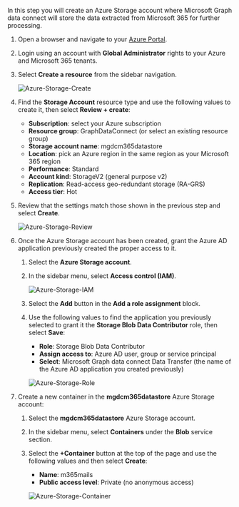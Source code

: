 <!-- markdownlint-disable MD002 MD041 -->

In this step you will create an Azure Storage account where Microsoft Graph data connect will store the data extracted from Microsoft 365 for further processing.

1. Open a browser and navigate to your [Azure Portal](https://portal.azure.com/).

1. Login using an account with **Global Administrator** rights to your Azure and Microsoft 365 tenants.

1. Select **Create a resource** from the sidebar navigation.

    ![Azure-Storage-Create](images/data-connect-azure-storage-create.png)

1. Find the **Storage Account** resource type and use the following values to create it, then select **Review + create**:

    - **Subscription**: select your Azure subscription
    - **Resource group**: GraphDataConnect (or select an existing resource group)
    - **Storage account name**: mgdcm365datastore
    - **Location**: pick an Azure region in the same region as your Microsoft 365 region
    - **Performance**: Standard
    - **Account kind**: StorageV2 (general purpose v2)
    - **Replication**: Read-access geo-redundant storage (RA-GRS)
    - **Access tier**: Hot

1. Review that the settings match those shown in the previous step and select **Create**.

    ![Azure-Storage-Review](images/data-connect-azure-storage-review.png)

1. Once the Azure Storage account has been created, grant the Azure AD application previously created the proper access to it.

    1. Select the **Azure Storage account**.
    1. In the sidebar menu, select **Access control (IAM)**.

        ![Azure-Storage-IAM](images/data-connect-azure-storage-iam.png)

    1. Select the **Add** button in the **Add a role assignment** block.
    1. Use the following values to find the application you previously selected to grant it the **Storage Blob Data Contributor** role, then select **Save**:

        - **Role**: Storage Blob Data Contributor
        - **Assign access to**: Azure AD user, group or service principal
        - **Select**: Microsoft Graph data connect Data Transfer (the name of the Azure AD application you created previously)

        ![Azure-Storage-Role](images/data-connect-azure-storage-role.png)

1. Create a new container in the **mgdcm365datastore** Azure Storage account:

    1. Select the **mgdcm365datastore** Azure Storage account.
    1. In the sidebar menu, select **Containers** under the **Blob** service section.
    1. Select the **+Container** button at the top of the page and use the following values and then select **Create**:

        - **Name**: m365mails
        - **Public access level**: Private (no anonymous access)

        ![Azure-Storage-Container](images/data-connect-azure-storage-container.png)
